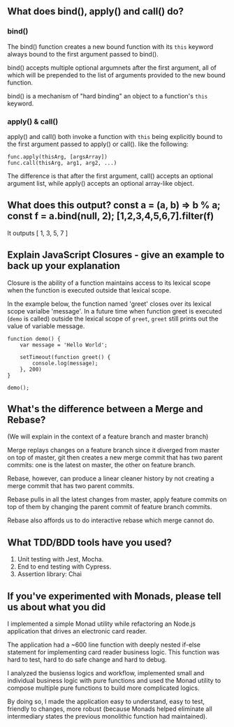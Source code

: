 ## What does bind(), apply() and call() do?

### bind()
The bind() function creates a new bound function with its `this` keyword always bound
to the first argument passed to bind().

bind() accepts multiple optional argumnets after the first argument, all of which will be prepended to 
the list of arguments provided to the new bound function. 

bind() is a mechanism of "hard binding" an object to a function's `this` keyword.

### apply() & call()
apply() and call() both invoke a function with `this` being explicitly bound
to the first argument passed to apply() or call().
like the following:
```
func.apply(thisArg, [argsArray])
func.call(thisArg, arg1, arg2, ...)
``` 

The difference is that after the first argument, call() accepts an optional argument list, while apply() accepts an optional array-like object.


## What does this output? const a = (a, b) => b % a; const f = a.bind(null, 2); [1,2,3,4,5,6,7].filter(f)
It outputs [ 1, 3, 5, 7 ]


## Explain JavaScript Closures - give an example to back up your explanation
Closure is the ability of a function maintains access to its lexical scope when the function is executed 
outside that lexical scope.

In the example below, the function named 'greet' closes over its lexical scope varialbe 'message'. In a future time when
function greet is executed (`demo` is called) outside the lexical scope of `greet`, `greet` still prints out the value of variable message.
```
function demo() {
    var message = 'Hello World';

    setTimeout(function greet() {
        console.log(message);
    }, 200)
}

demo();
```

## What's the difference between a Merge and Rebase?

(We will explain in the context of a feature branch and master branch)

Merge replays changes on a feature branch since it diverged from master on top of master,
git then creates a new merge commit that has two parent commits: one is the latest on master, the other on feature branch.

Rebase, however, can produce a linear cleaner history by not creating a merge commit that has two parent commits.

Rebase pulls in all the latest changes from master, apply feature commits on top of them by changing the parent commit of feature
branch commits.

Rebase also affords us to do interactive rebase which merge cannot do.


## What TDD/BDD tools have you used?
1. Unit testing with Jest, Mocha.
1. End to end testing with Cypress.
1. Assertion library: Chai

## If you've experimented with Monads, please tell us about what you did
I implemented a simple Monad utility while refactoring an Node.js application that drives an electronic card reader. 

The application had a ~600 line function with deeply nested if-else statement for
implementing card reader business logic. This function was hard to test, hard to do safe change and hard to debug.

I analyzed the busienss logics and workflow, implemented small and individual business logic with pure functions and used the Monad utility to compose multiple pure functions to build more complicated logics.

By doing so, I made the application easy to understand, easy to test, friendly to changes, more robust (because Monads helped eliminate all intermediary states the previous monolithic function had maintained).




